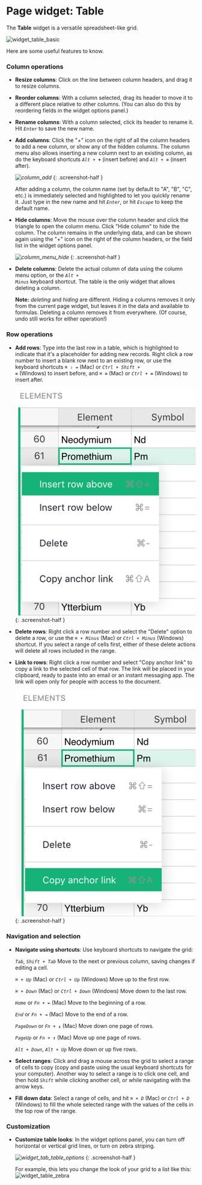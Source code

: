 # Page widget: Table

The **Table** widget is a versatile spreadsheet-like grid.

  ![widget_table_basic](images/widget_table_basic.png)

Here are some useful features to know.

### Column operations

- **Resize columns**: Click on the line between column headers, and drag it to resize columns.

- **Reorder columns**: With a column selected, drag its header to move it to a different place
  relative to other columns. (You can also do this by reordering fields in the widget
  options panel.)

- **Rename columns**: With a column selected, click its header to rename it. Hit <code class="keys">*Enter*</code> to
  save the new name.

- **Add columns**: Click the "+" icon on the right of all the column headers to add a new column,
  or show any of the hidden columns. The column menu also allows inserting a new column next to an
  existing column, as do the keyboard shortcuts <code class="keys">*Alt* + **+**</code>
  (insert before) and <code class="keys">*Alt* + **=**</code> (insert after).

    *![column_add](images/column_add.png)*
    {: .screenshot-half }

    After adding a column, the column name (set by default to "A", "B", "C", etc.) is immediately
    selected and highlighted to let you quickly rename it. Just type in the new name and hit <code
    class="keys">*Enter*</code>, or hit <code class="keys">*Escape*</code> to keep the default name.

- **Hide columns**: Move the mouse over the column header and click the triangle to open the
  column menu. Click "Hide column" to hide the column. The column remains in the underlying data, and can be
  shown again using the "+" icon on the right of the column headers, or the field list in the widget
  options panel.

  *![column_menu_hide](images/column_menu_hide.png)*
  {: .screenshot-half }

- **Delete columns**: Delete the actual column of data using the column menu option, or the
  <code class="keys">*Alt* + *Minus*</code> keyboard shortcut. The table is the only widget that
  allows deleting a column.

    **Note:** *deleting* and *hiding* are different. Hiding a columns removes it
    only from the current page widget, but leaves it in the data and available to formulas.
    Deleting a column removes it from everywhere. (Of course, undo still works for either
    operation!)

### Row operations

- **Add rows**: Type into the last row in a table, which is highlighted to indicate that it's a
  placeholder for adding new records. Right click a row number to insert a blank row next to an
  existing row, or use the keyboard shortcuts
  <code class="keys">*⌘* *⇧* *=*</code> (Mac) or <code class="keys">*Ctrl* + *Shift* + **=**</code> (Windows)
  to insert before, and
  <code class="keys">*⌘* **=**</code> (Mac) or <code class="keys">*Ctrl* + **=**</code> (Windows)
  to insert after.

  *![row_menu](images/row_menu.png)*
  {: .screenshot-half }

- **Delete rows**: Right click a row number and select the "Delete" option to delete a row, or use the
  <code class="keys">*⌘* + *Minus*</code> (Mac) or <code class="keys">*Ctrl* + *Minus*</code> (Windows)
  shortcut. If you select a range of cells first, either of these delete actions will delete all
  rows included in the range.

- **Link to rows**: Right click a row number and select "Copy anchor link" to copy a link to the
  selected cell of that row. The link will be placed in your clipboard, ready to paste into an
  email or an instant messaging app. The link will open only for people with access to the
  document.

  *![copy anchor link](images/row_menu_link.png)*
  {: .screenshot-half }

### Navigation and selection

- **Navigate using shortcuts**: Use keyboard shortcuts to navigate the grid:

    <code class="keys">*Tab*</code>, <code class="keys">*Shift* + *Tab*</code>
    Move to the next or previous column, saving changes if editing a cell.

    <code class="keys">*⌘* + *Up*</code> (Mac) or <code class="keys">*Ctrl* + *Up*</code> (Windows)  Move up to the first row.

    <code class="keys">*⌘* + *Down*</code> (Mac) or <code class="keys">*Ctrl* + *Down*</code> (Windows)  Move down to the last row.

    <code class="keys">*Home*</code> or <code class="keys">*Fn* + **←**</code> (Mac)  Move to the beginning of a row.

    <code class="keys">*End*</code> or <code class="keys">*Fn* + **→**</code> (Mac)  Move to the end of a row.

    <code class="keys">*PageDown*</code> or <code class="keys">*Fn* + **↓**</code> (Mac)  Move down one page of rows.

    <code class="keys">*PageUp*</code> or <code class="keys">*Fn* + **↑**</code> (Mac)  Move up one page of rows.

    <code class="keys">*Alt* + *Down*</code>, <code class="keys">*Alt* + *Up*</code>  Move down or up five rows.

- **Select ranges**: Click and drag a mouse across the grid to select a range of cells to copy
  (copy and paste using the usual
  keyboard shortcuts for your computer). Another way to select a range is to
  click one cell, and then hold <code class="keys">*Shift*</code> while clicking another cell, or
  while navigating with the arrow keys.

- **Fill down data**: Select a range of cells, and hit
  <code class="keys">*⌘* + *D*</code> (Mac) or <code class="keys">*Ctrl* + *D*</code> (Windows)
  to fill the whole selected range with the values of the cells in the top row of the range.

### Customization

- **Customize table looks**: In the widget options panel, you can turn off horizontal or vertical
  grid lines, or turn on zebra striping.

  *![widget_tab_table_options](images/widget_tab_table_options.png)*
  {: .screenshot-half }

  For example, this lets you change the look of your grid to a list like this:
  ![widget_table_zebra](images/widget_table_zebra.png)

